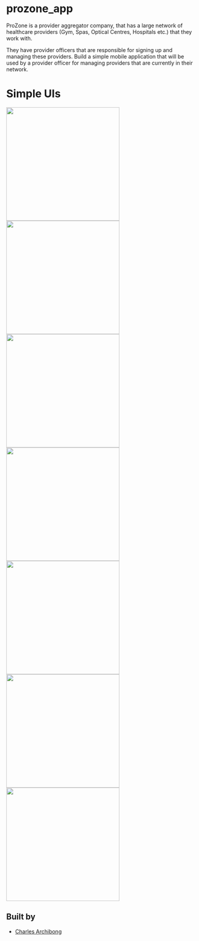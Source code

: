 # prozone_app

ProZone is a provider aggregator company, that has a large network of healthcare providers (Gym, Spas, Optical Centres, Hospitals etc.) that they work with.

They have provider officers that are responsible for signing up and managing these providers.
Build a simple mobile application that will be used by a provider officer for managing providers that are currently in their network.

# Simple UIs

<img src="screenshots/1.png"  width="300"/>

<img src="screenshots/2.png"  width="300"/>

<img src="screenshots/3.png"  width="300"/>

<img src="screenshots/4.png"  width="300"/>

<img src="screenshots/5.png"  width="300"/>

<img src="screenshots/6.png"  width="300"/>

<img src="screenshots/7.png"  width="300"/>





## Built by
- [Charles Archibong](https://www.linkedin.com/in/charles-archibong)


